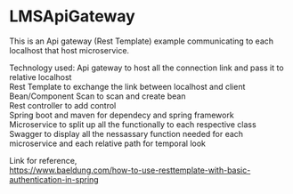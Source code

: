 # LMSApiGateway
This is an Api gateway (Rest Template) example communicating to each localhost that host microservice.

Technology used:
Api gateway to host all the connection link and pass it to relative localhost<br>
Rest Template to exchange the link between localhost and client<br>
Bean/Component Scan to scan and create bean<br>
Rest controller to add control<br>
Spring boot and maven for dependecy and spring framework<br>
Microservice to split up all the functionally to each respective class<br>
Swagger to display all the nessassary function needed for each microservice and each relative path for temporal look<br>

Link for reference,<br>
https://www.baeldung.com/how-to-use-resttemplate-with-basic-authentication-in-spring
<br>
